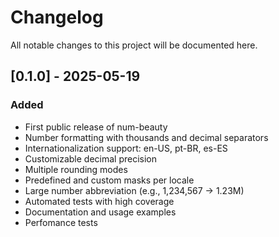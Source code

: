 # Changelog

All notable changes to this project will be documented here.

## [0.1.0] - 2025-05-19
### Added
- First public release of num-beauty
- Number formatting with thousands and decimal separators
- Internationalization support: en-US, pt-BR, es-ES
- Customizable decimal precision
- Multiple rounding modes
- Predefined and custom masks per locale
- Large number abbreviation (e.g., 1,234,567 → 1.23M)
- Automated tests with high coverage
- Documentation and usage examples
- Perfomance tests
